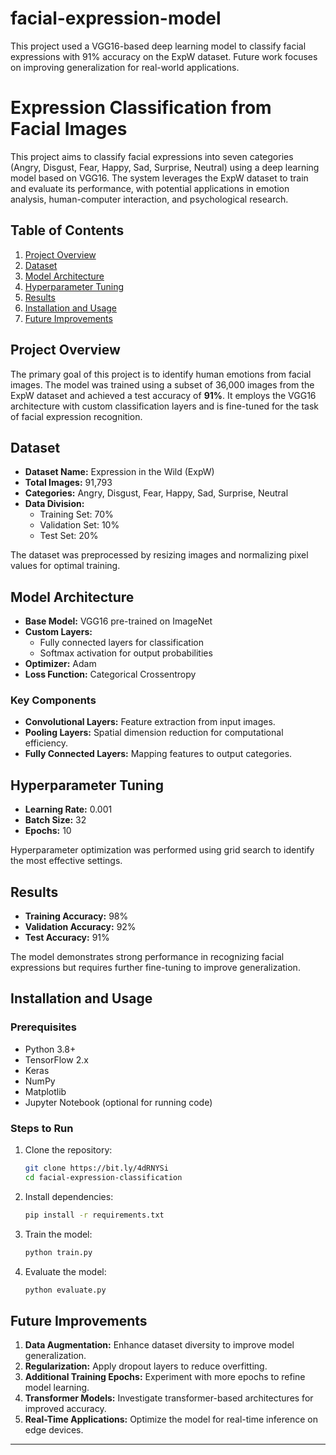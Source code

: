 # facial-expression-model
This project used a VGG16-based deep learning model to classify facial expressions with 91% accuracy on the ExpW dataset. Future work focuses on improving generalization for real-world applications.
# Expression Classification from Facial Images

This project aims to classify facial expressions into seven categories (Angry, Disgust, Fear, Happy, Sad, Surprise, Neutral) using a deep learning model based on VGG16. The system leverages the ExpW dataset to train and evaluate its performance, with potential applications in emotion analysis, human-computer interaction, and psychological research.

## Table of Contents
1. [Project Overview](#project-overview)
2. [Dataset](#dataset)
3. [Model Architecture](#model-architecture)
4. [Hyperparameter Tuning](#hyperparameter-tuning)
5. [Results](#results)
6. [Installation and Usage](#installation-and-usage)
7. [Future Improvements](#future-improvements)

## Project Overview
The primary goal of this project is to identify human emotions from facial images. The model was trained using a subset of 36,000 images from the ExpW dataset and achieved a test accuracy of **91%**. It employs the VGG16 architecture with custom classification layers and is fine-tuned for the task of facial expression recognition.

## Dataset
- **Dataset Name:** Expression in the Wild (ExpW)
- **Total Images:** 91,793
- **Categories:** Angry, Disgust, Fear, Happy, Sad, Surprise, Neutral
- **Data Division:**
  - Training Set: 70%
  - Validation Set: 10%
  - Test Set: 20%

The dataset was preprocessed by resizing images and normalizing pixel values for optimal training.

## Model Architecture
- **Base Model:** VGG16 pre-trained on ImageNet
- **Custom Layers:**
  - Fully connected layers for classification
  - Softmax activation for output probabilities
- **Optimizer:** Adam
- **Loss Function:** Categorical Crossentropy

### Key Components
- **Convolutional Layers:** Feature extraction from input images.
- **Pooling Layers:** Spatial dimension reduction for computational efficiency.
- **Fully Connected Layers:** Mapping features to output categories.

## Hyperparameter Tuning
- **Learning Rate:** 0.001
- **Batch Size:** 32
- **Epochs:** 10

Hyperparameter optimization was performed using grid search to identify the most effective settings.

## Results
- **Training Accuracy:** 98%
- **Validation Accuracy:** 92%
- **Test Accuracy:** 91%

The model demonstrates strong performance in recognizing facial expressions but requires further fine-tuning to improve generalization.

## Installation and Usage
### Prerequisites
- Python 3.8+
- TensorFlow 2.x
- Keras
- NumPy
- Matplotlib
- Jupyter Notebook (optional for running code)

### Steps to Run
1. Clone the repository:
   ```bash
   git clone https://bit.ly/4dRNYSi
   cd facial-expression-classification
   ```
2. Install dependencies:
   ```bash
   pip install -r requirements.txt
   ```
3. Train the model:
   ```bash
   python train.py
   ```
4. Evaluate the model:
   ```bash
   python evaluate.py
   ```

## Future Improvements
1. **Data Augmentation:** Enhance dataset diversity to improve model generalization.
2. **Regularization:** Apply dropout layers to reduce overfitting.
3. **Additional Training Epochs:** Experiment with more epochs to refine model learning.
4. **Transformer Models:** Investigate transformer-based architectures for improved accuracy.
5. **Real-Time Applications:** Optimize the model for real-time inference on edge devices.

---

